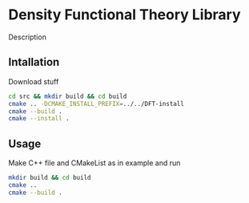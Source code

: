 # Density Functional Theory Library

Description

## Intallation

Download stuff

```bash
cd src && mkdir build && cd build
cmake .. -DCMAKE_INSTALL_PREFIX=../../DFT-install
cmake --build .
cmake --install .
```

## Usage

Make C++ file and CMakeList as in example and run
```bash
mkdir build && cd build
cmake ..
cmake --build .
```
